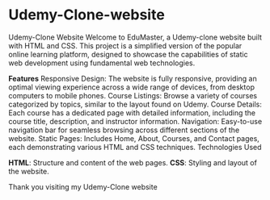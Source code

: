 # Udemy-Clone-website
Udemy-Clone Website
Welcome to EduMaster, a Udemy-clone website built with HTML and CSS. This project is a simplified version of the popular online learning platform, designed to showcase the capabilities of static web development using fundamental web technologies.

**Features**
Responsive Design: The website is fully responsive, providing an optimal viewing experience across a wide range of devices, from desktop computers to mobile phones.
Course Listings: Browse a variety of courses categorized by topics, similar to the layout found on Udemy.
Course Details: Each course has a dedicated page with detailed information, including the course title, description, and instructor information.
Navigation: Easy-to-use navigation bar for seamless browsing across different sections of the website.
Static Pages: Includes Home, About, Courses, and Contact pages, each demonstrating various HTML and CSS techniques.
Technologies Used

**HTML**: Structure and content of the web pages.
**CSS**: Styling and layout of the website.

Thank you visiting my Udemy-Clone website
